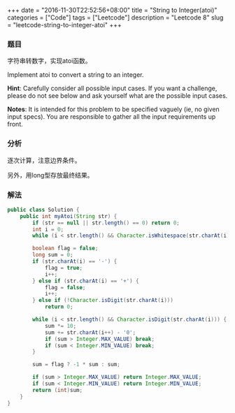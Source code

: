 +++
date = "2016-11-30T22:52:56+08:00"
title = "String to Integer(atoi)"
categories = ["Code"]
tags = ["Leetcode"]
description = "Leetcode 8"
slug = "leetcode-string-to-integer-atoi"
+++

### 题目

字符串转数字，实现atoi函数。

Implement atoi to convert a string to an integer.

__Hint__: Carefully consider all possible input cases. If you want a challenge, please do not see below and ask yourself what are the possible input cases.

__Notes__: It is intended for this problem to be specified vaguely (ie, no given input specs). You are responsible to gather all the input requirements up front.

### 分析

逐次计算，注意边界条件。

另外，用long型存放最终结果。

### 解法

```java
public class Solution {
    public int myAtoi(String str) {
        if (str == null || str.length() == 0) return 0;
        int i = 0;
        while (i < str.length() && Character.isWhitespace(str.charAt(i))) i++;

        boolean flag = false;
        long sum = 0;
        if (str.charAt(i) == '-') {
            flag = true;
            i++;
        } else if (str.charAt(i) == '+') {
            flag = false;
            i++;
        } else if (!Character.isDigit(str.charAt(i)))
            return 0;

        while (i < str.length() && Character.isDigit(str.charAt(i))) {
            sum *= 10;
            sum += str.charAt(i++) - '0';
            if (sum > Integer.MAX_VALUE) break;
            if (sum < Integer.MIN_VALUE) break;
        }

        sum = flag ? -1 * sum : sum;

        if (sum > Integer.MAX_VALUE) return Integer.MAX_VALUE;
        if (sum < Integer.MIN_VALUE) return Integer.MIN_VALUE;
        return (int)sum;
    }
}
```